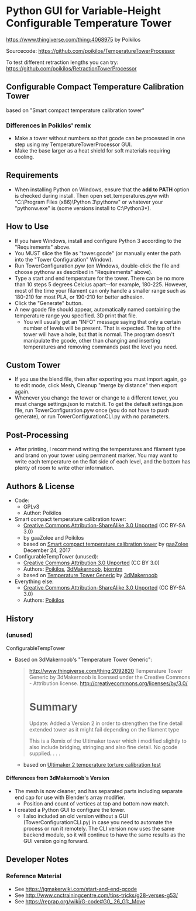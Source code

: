 # Python GUI for Variable-Height Configurable Temperature Tower
https://www.thingiverse.com/thing:4068975 by Poikilos

Sourcecode: https://github.com/poikilos/TemperatureTowerProcessor

To test different retraction lengths you can try: https://github.com/poikilos/RetractionTowerProcessor


## Configurable Compact Temperature Calibration Tower
based on "Smart compact temperature calibration tower"

### Differences in Poikilos' remix
- Make a tower without numbers so that gcode can be processed in one step using my TemperatureTowerProcessor GUI.
- Make the base larger as a heat shield for soft materials requiring cooling.


## Requirements
- When installing Python on Windows, ensure that the **add to PATH** option is checked during install. Then open set_temperatures.pyw with "C:\Program Files (x86)\Python 3\pythonw" or whatever your "pythonw.exe" is (some versions install to C:\Python3*).


## How to Use
- If you have Windows, install and configure Python 3 according to the "Requirements" above.
- You MUST slice the file as "tower.gcode" (or manually enter the path into the "Tower Configuration" Window).
- Run TowerConfiguration.pyw (on Windows, double-click the file and choose pythonw as described in "Requirements" above).
- Type a start and end temperature for the tower. There can be no more than 10 steps 5 degrees Celcius apart--for example, 180-225. However, most of the time your filament can only handle a smaller range such as 180-210 for most PLA, or 190-210 for better adhesion.
- Click the "Generate" button.
- A new gcode file should appear, automatically named containing the temperature range you specified. 3D print that file.
  - You will usually get an "INFO" message saying that only a certain number of levels will be present. That is expected. The top of the tower will have a hole, but that is normal. The program doesn't manipulate the gcode, other than changing and inserting temperatures and removing commands past the level you need.


## Custom Tower
- If you use the blend file, then after exporting you must import again, go to edit mode, click Mesh, Cleanup "merge by distance" then export again.
- Whenever you change the tower or change to a different tower, you must change settings.json to match it. To get the default settings.json file, run TowerConfiguration.pyw once (you do not have to push generate), or run TowerConfigurationCLI.py with no parameters.


## Post-Processing
- After printing, I recommend writing the temperatures and filament type and brand on your tower using permanent marker. You may want to write each temperature on the flat side of each level, and the bottom has plenty of room to write other information.


## Authors & License
- Code:
  - GPLv3
  - Author: Poikilos
- Smart compact temperature calibration tower:
  - [Creative Commons Attribution-ShareAlike 3.0 Unported](https://creativecommons.org/licenses/by-sa/3.0/) (CC BY-SA 3.0)
  - by gaaZolee and Poikilos
  - based on [Smart compact temperature calibration tower](https://www.thingiverse.com/thing:2729076) by [gaaZolee](https://www.thingiverse.com/gaaZolee) December 24, 2017
- ConfigurableTempTower (unused):
  - [Creative Commons Attribution 3.0 Unported](http://creativecommons.org/licenses/by/3.0/) (CC BY 3.0)
  - Authors: [Poikilos](https://www.thingiverse.com/poikilos), [3dMakernoob](https://www.thingiverse.com/3dMakernoob), [bjorntm](https://www.thingiverse.com/bjorntm)
  - based on [Temperature Tower Generic](http://www.thingiverse.com/thing:2092820) by [3dMakernoob](https://www.thingiverse.com/3dMakernoob)
- Everything else:
  - [Creative Commons Attribution-ShareAlike 3.0 Unported](https://creativecommons.org/licenses/by-sa/3.0/) (CC BY-SA 3.0)
  - Authors: [Poikilos](https://www.thingiverse.com/poikilos)


## History

### (unused)
ConfigurableTempTower
- Based on 3dMakernoob's "Temperature Tower Generic":
  > http://www.thingiverse.com/thing:2092820
  > Temperature Tower Generic by 3dMakernoob is licensed under the Creative Commons - Attribution license.
  > http://creativecommons.org/licenses/by/3.0/
  >
  > # Summary
  >
  > Update: Added a Version 2 in order to strengthen the fine detail extended tower as it might fail depending on the filament type
  >
  > This is a Remix of the Ultimaker tower which i modified slightly to also include bridging, stringing and also fine detail. No gcode supplied. . . .
  - based on [Ultimaker 2 temperature torture calibration test](http://www.thingiverse.com/thing:696093)
#### Differences from 3dMakernoob's Version
- The mesh is now cleaner, and has separated parts including separate end cap for use with Blender's array modifier.
  - Position and count of vertices at top and bottom now match.
- I created a Python GUI to configure the tower.
  - I also included an old version without a GUI (TowerConfigurationCLI.py) in case you need to automate the process or run it remotely. The CLI version now uses the same backend module, so it will continue to have the same results as the GUI version going forward.


## Developer Notes
### Reference Material
- See <https://jgmakerwiki.com/start-and-end-gcode>
- See <http://www.cnctrainingcentre.com/tips-tricks/g28-verses-g53/>
- See <https://reprap.org/wiki/G-code#G0_.26_G1:_Move>
